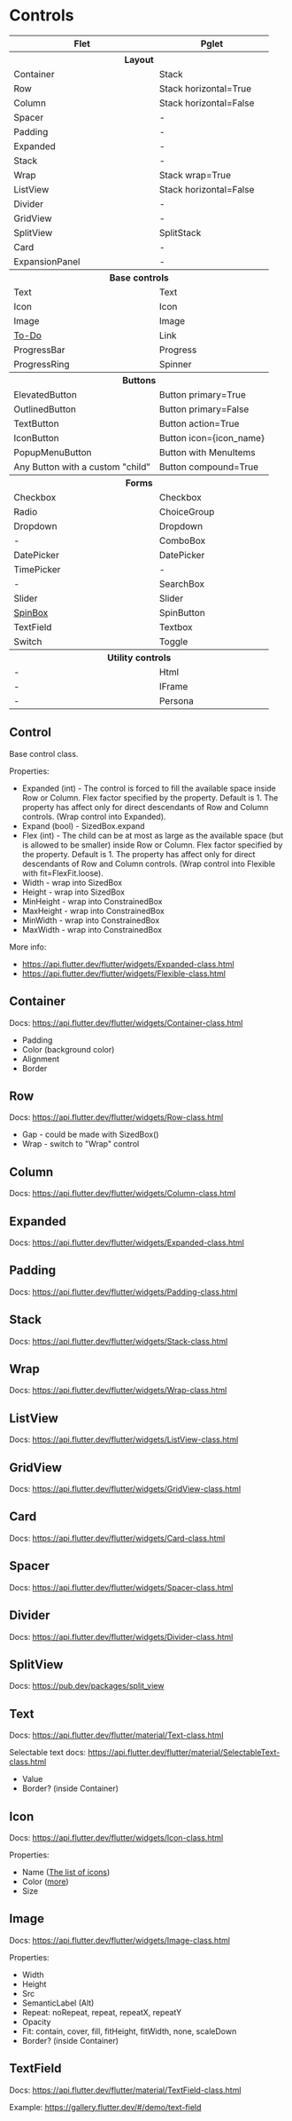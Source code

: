 # Controls

<table>
    <tr>
        <th>Flet</td>
        <th>Pglet</td>
    </tr>
    <tr><th colspan="2">Layout</th></tr>
    <tr>
        <td>Container</td>
        <td>Stack</td>
    </tr>
    <tr>
        <td>Row</td>
        <td>Stack horizontal=True</td>
    </tr>
    <tr>
        <td>Column</td>
        <td>Stack horizontal=False</td>
    </tr>
    <tr>
        <td>Spacer</td>
        <td>-</td>
    </tr>
    <tr>
        <td>Padding</td>
        <td>-</td>
    </tr>        
    <tr>
        <td>Expanded</td>
        <td>-</td>
    </tr>
    <tr>
        <td>Stack</td>
        <td>-</td>
    </tr>
    <tr>
        <td>Wrap</td>
        <td>Stack wrap=True</td>
    </tr>
    <tr>
        <td>ListView</td>
        <td>Stack horizontal=False</td>
    </tr>
    <tr>
        <td>Divider</td>
        <td>-</td>
    </tr>    
    <tr>
        <td>GridView</td>
        <td>-</td>
    </tr>
    <tr>
        <td>SplitView</td>
        <td>SplitStack</td>
    </tr>
    <tr>
        <td>Card</td>
        <td>-</td>
    </tr>
    <tr>
        <td>ExpansionPanel</td>
        <td>-</td>
    </tr>
    <tr><th colspan="2">Base controls</th></tr>
    <tr>
        <td>Text</td>
        <td>Text</td>
    </tr>
    <tr>
        <td>Icon</td>
        <td>Icon</td>
    </tr>
    <tr>
        <td>Image</td>
        <td>Image</td>
    </tr>
    <tr>
        <td><a href="https://stackoverflow.com/questions/43583411/how-to-create-a-hyperlink-in-flutter-widget">To-Do</a></td>
        <td>Link</td>
    </tr>
    <tr>
        <td>ProgressBar</td>
        <td>Progress</td>
    </tr>
    <tr>
        <td>ProgressRing</td>
        <td>Spinner</td>
    </tr>
    <tr><th colspan="2">Buttons</th></tr>
    <tr>
        <td>ElevatedButton</td>
        <td>Button primary=True</td>
    </tr>
    <tr>
        <td>OutlinedButton</td>
        <td>Button primary=False</td>
    </tr>
    <tr>
        <td>TextButton</td>
        <td>Button action=True</td>
    </tr>
    <tr>
        <td>IconButton</td>
        <td>Button icon={icon_name}</td>
    </tr>
    <tr>
        <td>PopupMenuButton</td>
        <td>Button with MenuItems</td>
    </tr>    
    <tr>
        <td>Any Button with a custom "child"</td>
        <td>Button compound=True</td>
    </tr>
    <tr><th colspan="2">Forms</th></tr>
    <tr>
        <td>Checkbox</td>
        <td>Checkbox</td>
    </tr>
    <tr>
        <td>Radio</td>
        <td>ChoiceGroup</td>
    </tr>
    <tr>
        <td>Dropdown</td>
        <td>Dropdown</td>
    </tr>
    <tr>
        <td>-</td>
        <td>ComboBox</td>
    </tr>
    <tr>
        <td>DatePicker</td>
        <td>DatePicker</td>
    </tr>
    <tr>
        <td>TimePicker</td>
        <td>-</td>
    </tr>
    <tr>
        <td>-</td>
        <td>SearchBox</td>
    </tr>
    <tr>
        <td>Slider</td>
        <td>Slider</td>
    </tr>
    <tr>
        <td><a href="https://pub.dev/packages/flutter_spinbox">SpinBox</a></td>
        <td>SpinButton</td>
    </tr>
    <tr>
        <td>TextField</td>
        <td>Textbox</td>
    </tr>
    <tr>
        <td>Switch</td>
        <td>Toggle</td>
    </tr>
    <tr><th colspan="2">Utility controls</th></tr>
    <tr>
        <td>-</td>
        <td>Html</td>
    </tr>
    <tr>
        <td>-</td>
        <td>IFrame</td>
    </tr>
    <tr>
        <td>-</td>
        <td>Persona</td>
    </tr>
</table>

## Control

Base control class.

Properties:

- Expanded (int) - The control is forced to fill the available space inside Row or Column. Flex factor specified by the property. Default is 1. The property has affect only for direct descendants of Row and Column controls. (Wrap control into Expanded).
- Expand (bool) - SizedBox.expand
- Flex (int) - The child can be at most as large as the available space (but is allowed to be smaller) inside Row or Column. Flex factor specified by the property. Default is 1. The property has affect only for direct descendants of Row and Column controls. (Wrap control into Flexible with fit=FlexFit.loose).
- Width - wrap into SizedBox
- Height - wrap into SizedBox
- MinHeight - wrap into ConstrainedBox
- MaxHeight - wrap into ConstrainedBox
- MinWidth - wrap into ConstrainedBox
- MaxWidth - wrap into ConstrainedBox

More info:

- https://api.flutter.dev/flutter/widgets/Expanded-class.html
- https://api.flutter.dev/flutter/widgets/Flexible-class.html

## Container

Docs: https://api.flutter.dev/flutter/widgets/Container-class.html

- Padding
- Color (background color)
- Alignment
- Border

## Row

Docs: https://api.flutter.dev/flutter/widgets/Row-class.html

- Gap - could be made with SizedBox()
- Wrap - switch to "Wrap" control

## Column

Docs: https://api.flutter.dev/flutter/widgets/Column-class.html

## Expanded

Docs: https://api.flutter.dev/flutter/widgets/Expanded-class.html

## Padding

Docs: https://api.flutter.dev/flutter/widgets/Padding-class.html

## Stack

Docs: https://api.flutter.dev/flutter/widgets/Stack-class.html

## Wrap

Docs: https://api.flutter.dev/flutter/widgets/Wrap-class.html

## ListView

Docs: https://api.flutter.dev/flutter/widgets/ListView-class.html

## GridView

Docs: https://api.flutter.dev/flutter/widgets/GridView-class.html

## Card

Docs: https://api.flutter.dev/flutter/widgets/Card-class.html

## Spacer

Docs: https://api.flutter.dev/flutter/widgets/Spacer-class.html

## Divider

Docs: https://api.flutter.dev/flutter/widgets/Divider-class.html

## SplitView

Docs: https://pub.dev/packages/split_view

## Text

Docs: https://api.flutter.dev/flutter/material/Text-class.html

Selectable text docs: https://api.flutter.dev/flutter/material/SelectableText-class.html

- Value
- Border? (inside Container)

## Icon

Docs: https://api.flutter.dev/flutter/widgets/Icon-class.html

Properties:

- Name ([The list of icons](https://api.flutter.dev/flutter/material/Icons-class.html))
- Color ([more](https://api.flutter.dev/flutter/dart-ui/Color-class.html))
- Size

## Image

Docs: https://api.flutter.dev/flutter/widgets/Image-class.html

Properties:

- Width
- Height
- Src
- SemanticLabel (Alt)
- Repeat: noRepeat, repeat, repeatX, repeatY
- Opacity
- Fit: contain, cover, fill, fitHeight, fitWidth, none, scaleDown
- Border? (inside Container)

## TextField

Docs: https://api.flutter.dev/flutter/material/TextField-class.html

Example: https://gallery.flutter.dev/#/demo/text-field
